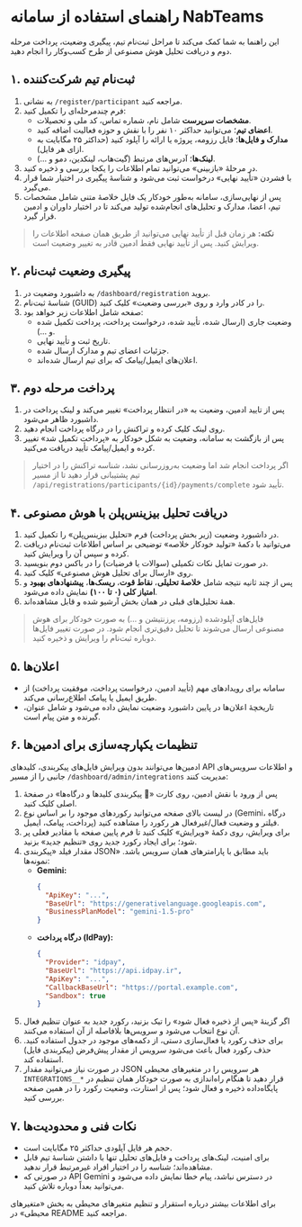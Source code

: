 # راهنمای استفاده از سامانه NabTeams

این راهنما به شما کمک می‌کند تا مراحل ثبت‌نام تیم، پیگیری وضعیت، پرداخت مرحله دوم و دریافت تحلیل هوش مصنوعی از طرح کسب‌وکار را انجام دهید.

## ۱. ثبت‌نام تیم شرکت‌کننده
1. به نشانی `/register/participant` مراجعه کنید.
2. فرم چندمرحله‌ای را تکمیل کنید:
   - **مشخصات سرپرست** شامل نام، شماره تماس، کد ملی و تحصیلات.
   - **اعضای تیم**؛ می‌توانید حداکثر ۱۰ نفر را با نقش و حوزه فعالیت اضافه کنید.
   - **مدارک و فایل‌ها**؛ فایل رزومه، پروژه یا ارائه را آپلود کنید (حداکثر ۲۵ مگابایت به ازای هر فایل).
   - **لینک‌ها**؛ آدرس‌های مرتبط (گیت‌هاب، لینکدین، دمو و ...).
3. در مرحلهٔ «بازبینی» می‌توانید تمام اطلاعات را یکجا بررسی و ذخیره کنید.
4. با فشردن «تأیید نهایی» درخواست ثبت می‌شود و شناسهٔ پیگیری در اختیار شما قرار می‌گیرد.
5. پس از نهایی‌سازی، سامانه به‌طور خودکار یک فایل خلاصهٔ متنی شامل مشخصات تیم، اعضا، مدارک و تحلیل‌های انجام‌شده تولید می‌کند تا در اختیار داوران و ادمین قرار گیرد.

> **نکته:** هر زمان قبل از تأیید نهایی می‌توانید از طریق همان صفحه اطلاعات را ویرایش کنید. پس از تأیید نهایی فقط ادمین قادر به تغییر وضعیت است.

## ۲. پیگیری وضعیت ثبت‌نام
1. به داشبورد وضعیت در `/dashboard/registration` بروید.
2. شناسهٔ ثبت‌نام (GUID) را در کادر وارد و روی «بررسی وضعیت» کلیک کنید.
3. صفحه شامل اطلاعات زیر خواهد بود:
   - وضعیت جاری (ارسال شده، تأیید شده، درخواست پرداخت، پرداخت تکمیل شده و ...).
   - تاریخ ثبت و تأیید نهایی.
   - جزئیات اعضای تیم و مدارک ارسال شده.
   - اعلان‌های ایمیل/پیامک که برای تیم ارسال شده‌اند.

## ۳. پرداخت مرحله دوم
1. پس از تایید ادمین، وضعیت به «در انتظار پرداخت» تغییر می‌کند و لینک پرداخت در داشبورد ظاهر می‌شود.
2. روی لینک کلیک کرده و تراکنش را در درگاه پرداخت انجام دهید.
3. پس از بازگشت به سامانه، وضعیت به شکل خودکار به «پرداخت تکمیل شد» تغییر کرده و ایمیل/پیامک تأیید دریافت می‌کنید.

> اگر پرداخت انجام شد اما وضعیت به‌روزرسانی نشد، شناسه تراکنش را در اختیار تیم پشتیبانی قرار دهید تا از مسیر `/api/registrations/participants/{id}/payments/complete` تأیید شود.

## ۴. دریافت تحلیل بیزینس‌پلن با هوش مصنوعی
1. در داشبورد وضعیت (زیر بخش پرداخت) فرم «تحلیل بیزینس‌پلن» را تکمیل کنید.
2. می‌توانید با دکمهٔ «تولید خودکار خلاصه» توضیحی بر اساس اطلاعات ثبت‌نام دریافت کرده و سپس آن را ویرایش کنید.
3. در صورت تمایل نکات تکمیلی (سوالات یا فرضیات) را در باکس دوم بنویسید.
4. روی «ارسال برای تحلیل هوش مصنوعی» کلیک کنید.
5. پس از چند ثانیه نتیجه شامل **خلاصهٔ تحلیلی**، **نقاط قوت**، **ریسک‌ها**، **پیشنهادهای بهبود** و **امتیاز کلی (۰ تا ۱۰۰)** نمایش داده می‌شود.
6. همهٔ تحلیل‌های قبلی در همان بخش آرشیو شده و قابل مشاهده‌اند.

> فایل‌های آپلودشده (رزومه، پرزنتیشن و ...) به صورت خودکار برای هوش مصنوعی ارسال می‌شوند تا تحلیل دقیق‌تری انجام شود. در صورت تغییر فایل‌ها دوباره ثبت‌نام را ویرایش و ذخیره کنید.

## ۵. اعلان‌ها
- سامانه برای رویدادهای مهم (تأیید ادمین، درخواست پرداخت، موفقیت پرداخت) از طریق ایمیل یا پیامک اطلاع‌رسانی می‌کند.
- تاریخچهٔ اعلان‌ها در پایین داشبورد وضعیت نمایش داده می‌شود و شامل عنوان، گیرنده و متن پیام است.

## ۶. تنظیمات یکپارچه‌سازی برای ادمین‌ها
ادمین‌ها می‌توانند بدون ویرایش فایل‌های پیکربندی، کلیدهای API و اطلاعات سرویس‌های جانبی را از مسیر `/dashboard/admin/integrations` مدیریت کنند:

1. پس از ورود با نقش ادمین، روی کارت «🔐 پیکربندی کلیدها و درگاه‌ها» در صفحهٔ اصلی کلیک کنید.
2. در لیست بالای صفحه می‌توانید رکوردهای موجود را بر اساس نوع (Gemini، درگاه پرداخت، پیامک، ایمیل) فیلتر و وضعیت فعال/غیرفعال هر رکورد را مشاهده کنید.
3. برای ویرایش، روی دکمهٔ «ویرایش» کلیک کنید تا فرم پایین صفحه با مقادیر فعلی پر شود؛ برای ایجاد رکورد جدید روی «تنظیم جدید» بزنید.
4. مقدار فیلد «پیکربندی JSON» باید مطابق با پارامترهای همان سرویس باشد. نمونه‌ها:
   - **Gemini:**
     ```json
     {
       "ApiKey": "...",
       "BaseUrl": "https://generativelanguage.googleapis.com",
       "BusinessPlanModel": "gemini-1.5-pro"
     }
     ```
   - **درگاه پرداخت (IdPay):**
     ```json
     {
       "Provider": "idpay",
       "BaseUrl": "https://api.idpay.ir",
       "ApiKey": "...",
       "CallbackBaseUrl": "https://portal.example.com",
       "Sandbox": true
     }
     ```
5. اگر گزینهٔ «پس از ذخیره فعال شود» را تیک بزنید، رکورد جدید به عنوان تنظیم فعال آن نوع انتخاب می‌شود و سرویس‌ها بلافاصله از آن استفاده می‌کنند.
6. برای حذف رکورد یا فعال‌سازی دستی، از دکمه‌های موجود در جدول استفاده کنید. حذف رکورد فعال باعث می‌شود سرویس از مقدار پیش‌فرض (پیکربندی فایل) استفاده کند.
7. در صورت نیاز می‌توانید مقدار JSON هر سرویس را در متغیرهای محیطی `INTEGRATIONS__*` قرار دهید تا هنگام راه‌اندازی به صورت خودکار همان تنظیم در پایگاه‌داده ذخیره و فعال شود؛ پس از استارت، وضعیت رکورد را در همین صفحه بررسی کنید.

## ۷. نکات فنی و محدودیت‌ها
- حجم هر فایل آپلودی حداکثر ۲۵ مگابایت است.
- برای امنیت، لینک‌های پرداخت و فایل‌های تحلیل تنها با داشتن شناسهٔ تیم قابل مشاهده‌اند؛ شناسه را در اختیار افراد غیرمرتبط قرار ندهید.
- در صورتی که API Gemini در دسترس نباشد، پیام خطا نمایش داده می‌شود و می‌توانید بعداً دوباره تلاش کنید.

برای اطلاعات بیشتر درباره استقرار و تنظیم متغیرهای محیطی به بخش «متغیرهای محیطی» در README مراجعه کنید.
